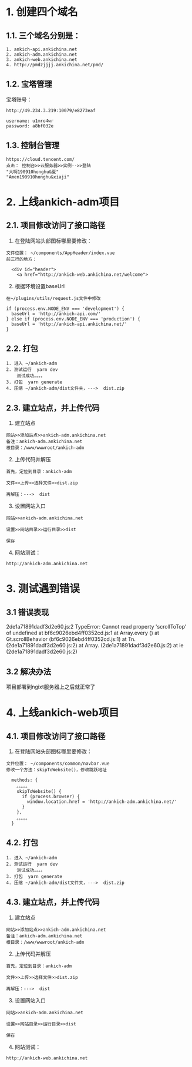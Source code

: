 # 1. 创建四个域名

## 1.1. 三个域名分别是：

```
1. ankich-api.ankichina.net
2. ankich-adm.ankichina.net
3. ankich-web.ankichina.net
4. http://pmdzjjjj.ankichina.net/pmd/
```

## 1.2. 宝塔管理

宝塔账号：

```
http://49.234.3.219:10079/e8273eaf

username: u1mro4wr
password: a8bf032e
```

## 1.3. 控制台管理

```
https://cloud.tencent.com/ 
点击： 控制台>>云服务器>>实例-->>登陆
"大啊190910honghu&夏"
"Amen190910honghu&xiaji"

```



# 2. 上线ankich-adm项目

## 2.1. 项目修改访问了接口路径

1. 在登陆网站头部图标哪里要修改：

```
文件位置： ~/components/AppHeader/index.vue
前三行的地方：

  <div id="header">
    <a href="http://ankich-web.ankichina.net/welcome">
```

2. 根据环境设置baseUrl

```
在~/plugins/utils/request.js文件中修改

if (process.env.NODE_ENV === 'development') {
  baseUrl = 'http://ankich-api.com/'
} else if (process.env.NODE_ENV === 'production') {
  baseUrl = 'http://ankich-api.ankichina.net/'
}
```



## 2.2. 打包

```
1. 进入 ~/ankich-adm
2. 测试运行  yarn dev
	测试成功。。。。
3. 打包  yarn generate
4. 压缩 ~/ankich-adm/dist文件夹，--->  dist.zip

```

## 2.3. 建立站点，并上传代码

1. 建立站点

```
网站>>添加站点>>ankich-adm.ankichina.net
备注：ankich-adm.ankichina.net
根目录：/www/wwwroot/ankich-adm

```

2. 上传代码并解压

```
首先，定位到目录：ankich-adm

文件>>上传>>选择文件>>dist.zip

再解压：--->  dist

```

3. 设置网站入口

```
网站>>ankich-adm.ankichina.net

设置>>网站目录>>运行目录>>dist

保存

```

4. 网站测试：

```
http://ankich-adm.ankichina.net
```

# 3. 测试遇到错误

## 3.1 错误表现

2de1a71891dadf3d2e60.js:2 TypeError: Cannot read property 'scrollToTop' of undefined
    at bf6c9026ebd4ff0352cd.js:1
    at Array.every (<anonymous>)
    at Gt.scrollBehavior (bf6c9026ebd4ff0352cd.js:1)
    at Tn.<anonymous> (2de1a71891dadf3d2e60.js:2)
    at Array.<anonymous> (2de1a71891dadf3d2e60.js:2)
    at ie (2de1a71891dadf3d2e60.js:2)

## 3.2 解决办法

项目部署到ngixt服务器上之后就正常了

# 4. 上线ankich-web项目

## 4.1. 项目修改访问了接口路径

1. 在登陆网站头部图标哪里要修改：

```
文件位置： ~/components/common/navbar.vue
修改一个方法：skipToWebsite()，修改跳跃地址

  methods: {
  	。。。。。
    skipToWebsite() {
      if (process.browser) {
        window.location.href = 'http://ankich-adm.ankichina.net/'
      }
    },
    。。。。。
  }
```

## 4.2. 打包

```
1. 进入 ~/ankich-adm
2. 测试运行  yarn dev
	测试成功。。。。
3. 打包  yarn generate
4. 压缩 ~/ankich-adm/dist文件夹，--->  dist.zip

```

## 4.3. 建立站点，并上传代码

1. 建立站点

```
网站>>添加站点>>ankich-adm.ankichina.net
备注：ankich-adm.ankichina.net
根目录：/www/wwwroot/ankich-adm

```

2. 上传代码并解压

```
首先，定位到目录：ankich-adm

文件>>上传>>选择文件>>dist.zip

再解压：--->  dist

```

3. 设置网站入口

```
网站>>ankich-adm.ankichina.net

设置>>网站目录>>运行目录>>dist

保存

```

4. 网站测试：

```
http://ankich-web.ankichina.net
```

# 